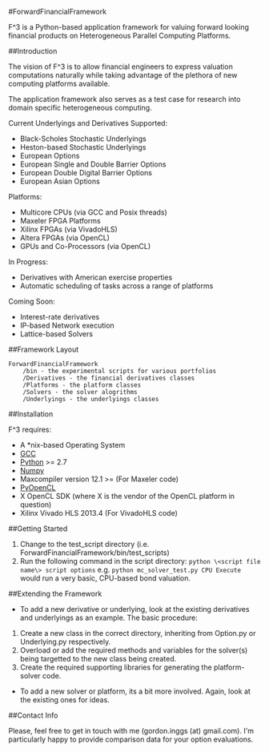#ForwardFinancialFramework

F^3 is a Python-based application framework for valuing forward looking financial products on Heterogeneous Parallel Computing Platforms.  

##Introduction

The vision of F^3 is to allow financial engineers to express valuation computations naturally while taking advantage of the plethora of new computing platforms available.

The application framework also serves as a test case for research into domain specific heterogeneous computing.

Current Underlyings and Derivatives Supported:
 * Black-Scholes Stochastic Underlyings
 * Heston-based Stochastic Underlyings
 * European Options
 * European Single and Double Barrier Options
 * European Double Digital Barrier Options
 * European Asian Options
 
Platforms:
 * Multicore CPUs (via GCC and Posix threads)
 * Maxeler FPGA Platforms
 * Xilinx FPGAs (via VivadoHLS)
 * Altera FPGAs (via OpenCL)
 * GPUs and Co-Processors (via OpenCL)
 
In Progress:
 * Derivatives with American exercise properties
 * Automatic scheduling of tasks across a range of platforms
 
Coming Soon:
 * Interest-rate derivatives
 * IP-based Network execution
 * Lattice-based Solvers

##Framework Layout

```
ForwardFinancialFramework  
    /bin - the experimental scripts for various portfolios 
    /Derivatives - the financial derivatives classes  
    /Platforms - the platform classes   
    /Solvers - the solver alogrithms  
    /Underlyings - the underlyings classes
```

##Installation

F^3 requires:  
 * A *nix-based Operating System    
 * [GCC](http://gcc.gnu.org)
 * [Python](http://www.python.org) >= 2.7
 * [Numpy](http://numpy.scipy.org)
 * Maxcompiler version 12.1 >= (For Maxeler code)  
 * [PyOpenCL](http://mathema.tician.de/software/pyopencl)
 * X OpenCL SDK (where X is the vendor of the OpenCL platform in question)
 * Xilinx Vivado HLS 2013.4 (For VivadoHLS code)

##Getting Started

1. Change to the test_script directory (i.e. ForwardFinancialFramework/bin/test_scripts)  
2. Run the following command in the script directory:  `python \<script file name\> script options`
  e.g. `python mc_solver_test.py CPU Execute` would run a very basic, CPU-based bond valuation.  

##Extending the Framework

* To add a new derivative or underlying, look at the existing derivatives and underlyings as an example. The basic procedure:
 1. Create a new class in the correct directory, inheriting from Option.py or Underlying.py respectively.
 2. Overload or add the required methods and variables for the solver(s) being targetted to the new class being created.
 3. Create the required supporting libraries for generating the platform-solver code.
 
* To add a new solver or platform, its a bit more involved. Again, look at the existing ones for ideas.

##Contact Info

Please, feel free to get in touch with me (gordon.inggs (at) gmail.com). I'm particularly happy to provide comparison data for your option evaluations.
